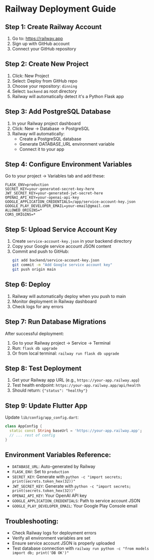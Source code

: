 # Railway Deployment Guide

## Step 1: Create Railway Account
1. Go to: https://railway.app
2. Sign up with GitHub account
3. Connect your GitHub repository

## Step 2: Create New Project
1. Click: New Project
2. Select: Deploy from GitHub repo
3. Choose your repository: `dinning`
4. Select: `backend` as root directory
5. Railway will automatically detect it's a Python Flask app

## Step 3: Add PostgreSQL Database
1. In your Railway project dashboard
2. Click: New → Database → PostgreSQL
3. Railway will automatically:
   - Create a PostgreSQL database
   - Generate DATABASE_URL environment variable
   - Connect it to your app

## Step 4: Configure Environment Variables
Go to your project → Variables tab and add these:

```env
FLASK_ENV=production
SECRET_KEY=your-generated-secret-key-here
JWT_SECRET_KEY=your-generated-jwt-secret-here
OPENAI_API_KEY=your-openai-api-key
GOOGLE_APPLICATION_CREDENTIALS=/app/service-account-key.json
GOOGLE_PLAY_DEVELOPER_EMAIL=your-email@gmail.com
ALLOWED_ORIGINS=*
CORS_ORIGINS=*
```

## Step 5: Upload Service Account Key
1. Create `service-account-key.json` in your backend directory
2. Copy your Google service account JSON content
3. Commit and push to GitHub:
   ```bash
   git add backend/service-account-key.json
   git commit -m "Add Google service account key"
   git push origin main
   ```

## Step 6: Deploy
1. Railway will automatically deploy when you push to main
2. Monitor deployment in Railway dashboard
3. Check logs for any errors

## Step 7: Run Database Migrations
After successful deployment:
1. Go to your Railway project → Service → Terminal
2. Run: `flask db upgrade`
3. Or from local terminal: `railway run flask db upgrade`

## Step 8: Test Deployment
1. Get your Railway app URL (e.g., `https://your-app.railway.app`)
2. Test health endpoint: `https://your-app.railway.app/api/health`
3. Should return: `{"status": "healthy"}`

## Step 9: Update Flutter App
Update `lib/config/app_config.dart`:
```dart
class AppConfig {
  static const String baseUrl = 'https://your-app.railway.app';
  // ... rest of config
}
```

## Environment Variables Reference:
- `DATABASE_URL`: Auto-generated by Railway
- `FLASK_ENV`: Set to `production`
- `SECRET_KEY`: Generate with `python -c "import secrets; print(secrets.token_hex(32))"`
- `JWT_SECRET_KEY`: Generate with `python -c "import secrets; print(secrets.token_hex(32))"`
- `OPENAI_API_KEY`: Your OpenAI API key
- `GOOGLE_APPLICATION_CREDENTIALS`: Path to service account JSON
- `GOOGLE_PLAY_DEVELOPER_EMAIL`: Your Google Play Console email

## Troubleshooting:
- Check Railway logs for deployment errors
- Verify all environment variables are set
- Ensure service account JSON is properly uploaded
- Test database connection with `railway run python -c "from models import db; print('DB OK')"` 